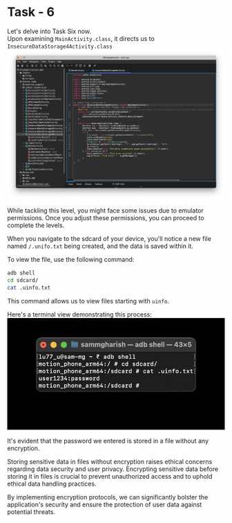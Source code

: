 # Task - 6

Let's delve into Task Six now.  
Upon examining `MainActivity.class`, it directs us to `InsecureDataStorage4Activity.class`
![Untitled](DIVA%20ScreenShots/Level%20-%206%20(InsecureDataStorage4Activity).png)

While tackling this level, you might face some issues due to emulator permissions. Once you adjust these permissions, you can proceed to complete the levels.

When you navigate to the sdcard of your device, you'll notice a new file named `/.unifo.txt` being created, and the data is saved within it.

To view the file, use the following command:
```bash
adb shell
cd sdcard/
cat .uinfo.txt
```
This command allows us to view files starting with `uinfo`.

Here's a terminal view demonstrating this process:  
![Untitled](DIVA%20ScreenShots/Level%20-%206%20(Terminal).jpg)

It's evident that the password we entered is stored in a file without any encryption.

Storing sensitive data in files without encryption raises ethical concerns regarding data security and user privacy. Encrypting sensitive data before storing it in files is crucial to prevent unauthorized access and to uphold ethical data handling practices.

By implementing encryption protocols, we can significantly bolster the application's security and ensure the protection of user data against potential threats.
